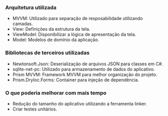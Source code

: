 ### Arquitetura utilizada

- MVVM: Utilizado para separação de resposabilidade utilizando camadas.
- View: Definições da estrutura da tela.
- ViewModel: Disponibilizar a lógica de apresentação da tela.
- Model: Modelos de domínio da aplicação.

### Bibliotecas de terceiros utilizadas
- Newtonsoft.Json: Deserialização de arquivos JSON para classes em C#.
- sqlite-net-pc: Utilizado para armazenamento de dados do aplicativo.
- Prism MVVM: Framework MVVM para melhor organização do projeto.
- Prism.DryIoc.Forms: Container para injeção de dependência.

### O que poderia melhorar com mais tempo
- Redução do tamanho do aplicativo utilizando a ferramenta linker.
- Criar testes unitários.
